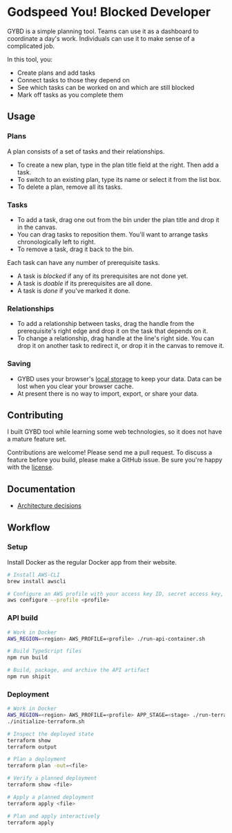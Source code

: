 # Godspeed You! Blocked Developer

GYBD is a simple planning tool. Teams can use it as a dashboard to coordinate a day's work. Individuals can use it to make sense of a complicated job.

In this tool, you:

* Create plans and add tasks
* Connect tasks to those they depend on
* See which tasks can be worked on and which are still blocked
* Mark off tasks as you complete them

## Usage

### Plans

A plan consists of a set of tasks and their relationships.

* To create a new plan, type in the plan title field at the right. Then add a task.
* To switch to an existing plan, type its name or select it from the list box.
* To delete a plan, remove all its tasks.

### Tasks

* To add a task, drag one out from the bin under the plan title and drop it in the canvas.
* You can drag tasks to reposition them. You'll want to arrange tasks chronologically left to right.
* To remove a task, drag it back to the bin.

Each task can have any number of prerequisite tasks.

* A task is _blocked_ if any of its prerequisites are not done yet.
* A task is _doable_ if its prerequisites are all done.
* A task is _done_ if you've marked it done.

### Relationships

* To add a relationship between tasks, drag the handle from the prerequisite's right edge and drop it on the task that depends on it.
* To change a relationship, drag handle at the line's right side. You can drop it on another task to redirect it, or drop it in the canvas to remove it.

### Saving

* GYBD uses your browser's [local storage](https://en.wikipedia.org/wiki/Web_storage) to keep your data. Data can be lost when you clear your browser cache.
* At present there is no way to import, export, or share your data.

## Contributing

I built GYBD tool while learning some web technologies, so it does not have a mature feature set.

Contributions are welcome! Please send me a pull request. To discuss a feature before you build, please make a GitHub issue. Be sure you're happy with the [license](LICENSE).

## Documentation

* [Architecture decisions](docs/architecture)

## Workflow

### Setup

Install Docker as the regular Docker app from their website.

```bash
# Install AWS-CLI
brew install awscli

# Configure an AWS profile with your access key ID, secret access key, and region
aws configure --profile <profile>
```

### API build

```bash
# Work in Docker
AWS_REGION=<region> AWS_PROFILE=<profile> ./run-api-container.sh

# Build TypeScript files
npm run build

# Build, package, and archive the API artifact
npm run shipit
```

### Deployment

```bash
# Work in Docker
AWS_REGION=<region> AWS_PROFILE=<profile> APP_STAGE=<stage> ./run-terraform-container.sh
./initialize-terraform.sh

# Inspect the deployed state
terraform show
terraform output

# Plan a deployment
terraform plan -out=<file>

# Verify a planned deployment
terraform show <file>

# Apply a planned deployment
terraform apply <file>

# Plan and apply interactively
terraform apply
```
